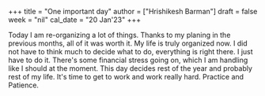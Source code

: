 +++
title = "One important day"
author = ["Hrishikesh Barman"]
draft = false
week = "nil"
cal_date = "20 Jan'23"
+++

Today I am re-organizing a lot of things. Thanks to my planing in the previous months, all of it was worth it. My life is truly organized now. I did not have to think much to decide what to do, everything is right there. I just have to do it. There's some financial stress going on, which I am handling like I should at the moment. This day decides rest of the year and probably rest of my life. It's time to get to work and work really hard. Practice and Patience.

